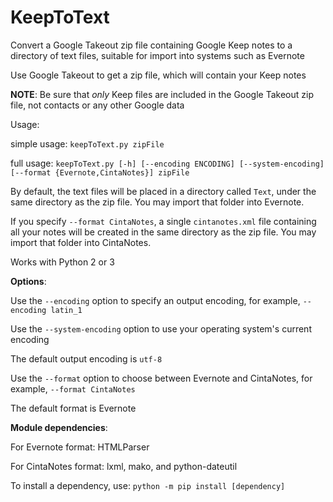 # KeepToText

Convert a Google Takeout zip file containing Google Keep notes to a
directory of text files, suitable for import into systems such as Evernote

Use Google Takeout to get a zip file, which will contain your Keep notes

**NOTE**: Be sure that *only* Keep files are included in the Google Takeout zip file, not contacts or any other Google data

Usage:

  simple usage: `keepToText.py zipFile`
  
  full usage: `keepToText.py [-h] [--encoding ENCODING] [--system-encoding]
                     [--format {Evernote,CintaNotes}]
                     zipFile`

By default, the text files will be placed in a directory called `Text`, under the same
directory as the zip file. You may import that folder into Evernote.

If you specify `--format CintaNotes`, a single `cintanotes.xml` file containing all your notes will be
created in the same directory as the zip file. You may import that folder into CintaNotes.

Works with Python 2 or 3

**Options**:
  
  Use the `--encoding` option to specify an output encoding, for example, `--encoding latin_1`
  
  Use the `--system-encoding` option to use your operating system's current encoding
  
  The default output encoding is `utf-8`
  
  Use the `--format` option to choose between Evernote and CintaNotes, for example, `--format CintaNotes`
  
  The default format is Evernote
    
**Module dependencies**:

   For Evernote format: HTMLParser
   
   For CintaNotes format: lxml, mako, and python-dateutil
   
   To install a dependency, use: `python -m pip install [dependency]`
